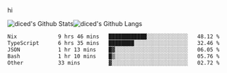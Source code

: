 hi

<img align="center" style="padding:0" src="https://github-readme-stats-diced.vercel.app/api?username=diced&show_icons=true&count_private=true&include_all_commits=true&hide=contribs&hide_border=true&hide_title=true&hide_border=true&theme=transparent" alt="diced's Github Stats"><img align="center" style="padding:0" src="https://github-readme-stats-diced.vercel.app/api/top-langs/?username=diced&layout=compact&hide_border=true&theme=transparent" alt="diced's Github Langs">

<!--START_SECTION:waka-->

```txt
Nix             9 hrs 46 mins   ████████████░░░░░░░░░░░░░   48.12 %
TypeScript      6 hrs 35 mins   ████████░░░░░░░░░░░░░░░░░   32.46 %
JSON            1 hr 13 mins    █▓░░░░░░░░░░░░░░░░░░░░░░░   06.05 %
Bash            1 hr 10 mins    █▒░░░░░░░░░░░░░░░░░░░░░░░   05.76 %
Other           33 mins         ▓░░░░░░░░░░░░░░░░░░░░░░░░   02.72 %
```

<!--END_SECTION:waka-->
